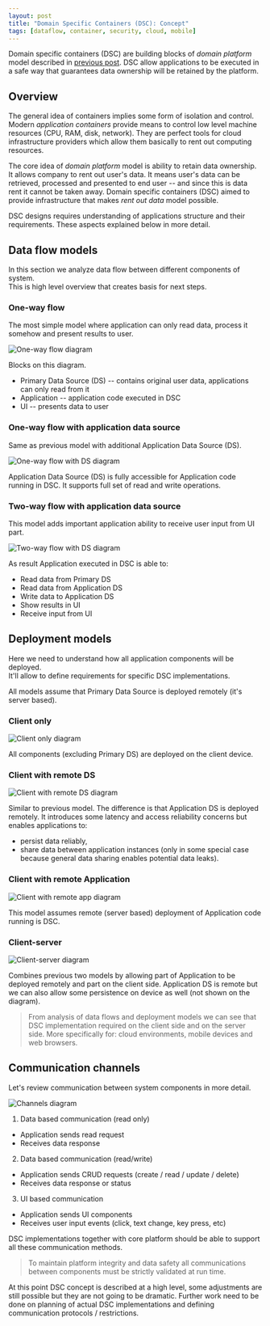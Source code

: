 ```yaml
---
layout: post
title: "Domain Specific Containers (DSC): Concept"
tags: [dataflow, container, security, cloud, mobile]
---
```


Domain specific containers (DSC) are building blocks of _domain platform_ model 
described in [previous post](/2019/09/21/app-ecosystems-and-data-ownership/). 
DSC allow applications to be executed in a safe way that guarantees data 
ownership will be retained by the platform.

## Overview

The general idea of containers implies some form of isolation and control. 
Modern _application containers_ provide means to control low level machine 
resources (CPU, RAM, disk, network). They are perfect tools for cloud 
infrastructure providers which allow them basically to rent out computing 
resources.

The core idea of _domain platform_ model is ability to retain data ownership. It 
allows company to rent out user's data. It means user's data can be retrieved, 
processed and presented to end user -- and since this is data rent it cannot be 
taken away. Domain specific containers (DSC) aimed to provide infrastructure 
that makes _rent out data_ model possible.

DSC designs requires understanding of applications structure and their 
requirements. These aspects explained below in more detail.

## Data flow models

In this section we analyze data flow between different components of system.  
This is high level overview that creates basis for next steps.

### One-way flow

The most simple model where application can only read data, process it somehow 
and present results to user.

![One-way flow diagram](/assets/blog/dsc-concept-pic21.png)

Blocks on this diagram.
- Primary Data Source (DS) -- contains original user data, applications can only 
read from it
- Application -- application code executed in DSC
- UI -- presents data to user

### One-way flow with application data source

Same as previous model with additional Application Data Source (DS).

![One-way flow with DS diagram](/assets/blog/dsc-concept-pic22.png)

Application Data Source (DS) is fully accessible for Application code running in 
DSC. It supports full set of read and write operations.

### Two-way flow with application data source

This model adds important application ability to receive user input from UI 
part.

![Two-way flow with DS diagram](/assets/blog/dsc-concept-pic23.png)

As result Application executed in DSC is able to:
- Read data from Primary DS
- Read data from Application DS
- Write data to Application DS
- Show results in UI
- Receive input from UI

## Deployment models

Here we need to understand how all application components will be deployed.  
It'll allow to define requirements for specific DSC implementations.

All models assume that Primary Data Source is deployed remotely (it's server 
based).

### Client only

![Client only diagram](/assets/blog/dsc-concept-pic24.png)

All components (excluding Primary DS) are deployed on the client device.

### Client with remote DS

![Client with remote DS diagram](/assets/blog/dsc-concept-pic25.png)

Similar to previous model. The difference is that Application DS is deployed 
remotely. It introduces some latency and access reliability concerns but enables 
applications to:
- persist data reliably,
- share data between application instances (only in some special case because 
general data sharing enables potential data leaks).

### Client with remote Application

![Client with remote app diagram](/assets/blog/dsc-concept-pic26.png)

This model assumes remote (server based) deployment of Application code running 
is DSC.

### Client-server

![Client-server diagram](/assets/blog/dsc-concept-pic27.png)

Combines previous two models by allowing part of Application to be deployed 
remotely and part on the client side. Application DS is remote but we can also 
allow some persistence on device as well (not shown on the diagram).

> From analysis of data flows and deployment models we can see that DSC 
> implementation required on the client side and on the server side. More 
> specifically for: cloud environments, mobile devices and web browsers.

## Communication channels

Let's review communication between system components in more detail.

![Channels diagram](/assets/blog/dsc-concept-pic28.png)

1) Data based communication (read only)
  - Application sends read request
  - Receives data response

2) Data based communication (read/write)
  - Application sends CRUD requests (create / read / update / delete)
  - Receives data response or status

3) UI based communication
  - Application sends UI components
  - Receives user input events (click, text change, key press, etc)

DSC implementations together with core platform should be able to support all 
these communication methods.

> To maintain platform integrity and data safety all communications between 
> components must be strictly validated at run time.

At this point DSC concept is described at a high level, some adjustments are 
still possible but they are not going to be dramatic. Further work need to be 
done on planning of actual DSC implementations and defining communication 
protocols / restrictions.

